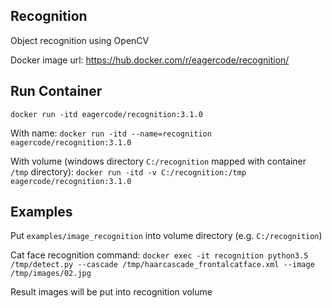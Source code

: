 ## Recognition
Object recognition using OpenCV

Docker image url: https://hub.docker.com/r/eagercode/recognition/

## Run Container
```docker run -itd eagercode/recognition:3.1.0```

With name: 
```docker run -itd --name=recognition eagercode/recognition:3.1.0```

With volume (windows directory ```C:/recognition``` mapped with container ```/tmp``` directory): 
```docker run -itd -v C:/recognition:/tmp eagercode/recognition:3.1.0```

## Examples
Put ```examples/image_recognition``` into volume directory (e.g. ```C:/recognition```)

Cat face recognition command: 
```docker exec -it recognition python3.5 /tmp/detect.py --cascade /tmp/haarcascade_frontalcatface.xml --image /tmp/images/02.jpg```

Result images will be put into recognition volume
